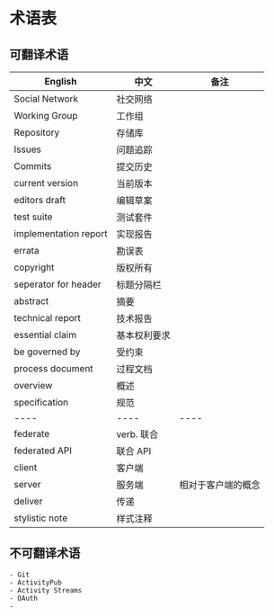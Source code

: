 # 术语表

## 可翻译术语

| English | 中文 | 备注 |
| ------- | ---- | ---- |
| Social Network | 社交网络 | |
| Working Group | 工作组 | |
| Repository | 存储库 | |
| Issues | 问题追踪 | |
| Commits | 提交历史 | |
| current version | 当前版本 | |
| editors draft | 编辑草案 | |
| test suite | 测试套件 | |
| implementation report | 实现报告 | |
| errata | 勘误表 | |
| copyright | 版权所有 | |
| seperator for header | 标题分隔栏 | |
| abstract | 摘要 | |
| technical report | 技术报告 | |
| essential claim | 基本权利要求 | |
| be governed by | 受约束 | |
| process document | 过程文档 | |
| overview | 概述 | |
| specification | 规范 | |
| ---- | ---- | ---- |
| federate | verb. 联合 | |
| federated API | 联合 API | |
| client | 客户端 | |
| server | 服务端 | 相对于客户端的概念 |
| deliver | 传递 | |
| stylistic note | 样式注释 | |


## 不可翻译术语

```plaintext
- Git
- ActivityPub
- Activity Streams
- OAuth
- 

```